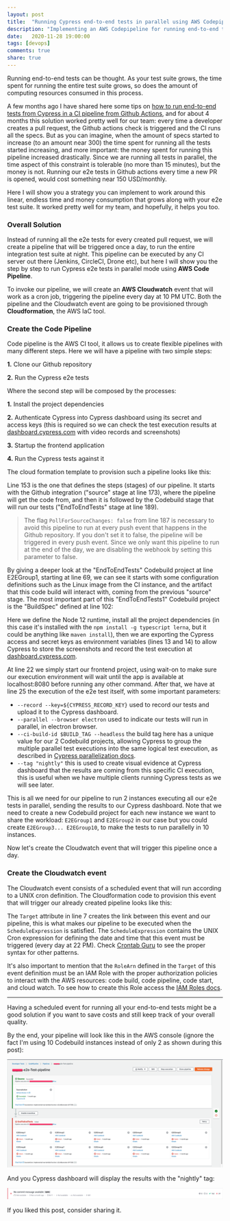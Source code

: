 ```yaml
---
layout: post
title:  "Running Cypress end-to-end tests in parallel using AWS Codepipeline CI"
description: "Implementing an AWS Codepipeline for running end-to-end tests with AWS Cloudwatch scheduled events"
date:   2020-11-28 19:00:00
tags: [devops]
comments: true
share: true
---
```


Running end-to-end tests can be thought. As your test suite grows, the time spent for running the entire test suite grows, so does the amount of computing resources consumed in this process.

A few months ago I have shared here some tips on [how to run end-to-end tests from Cypress in a CI pipeline from Github Actions](https://andreybleme.com/2020-02-29/continuous-Integration-with-github-actions-and-cypress-end-to-end-tests/), and for about 4 months this solution worked pretty well for our team: every time a developer creates a pull request, the Github actions check is triggered and the CI runs all the specs. But as you can imagine, when the amount of specs started to increase (to an amount near 300) the time spent for running all the tests started increasing, and more important: the money spent for running this pipeline increased drastically. Since we are running all tests in parallel, the time aspect of this constraint is tolerable (no more than 15 minutes), but the money is not. Running our e2e tests in Github actions every time a new PR is opened, would cost something near 150 USD/monthly.

Here I will show you a strategy you can implement to work around this linear, endless time and money consumption that grows along with your e2e test suite. It worked pretty well for my team, and hopefully, it helps you too.

### Overall Solution

Instead of running all the e2e tests for every created pull request, we will create a pipeline that will be triggered once a day, to run the entire integration test suite at night. This pipeline can be executed by any CI server out there (Jenkins, CircleCI, Drone etc), but here I will show you the step by step to run Cypress e2e tests in parallel mode using **AWS Code Pipeline**.

To invoke our pipeline, we will create an **AWS Cloudwatch** event that will work as a cron job, triggering the pipeline every day at 10 PM UTC. Both the pipeline and the Cloudwatch event are going to be provisioned through **Cloudformation**, the AWS IaC tool.


### Create the Code Pipeline

Code pipeline is the AWS CI tool, it allows us to create flexible pipelines with many different steps. Here we will have a pipeline with two simple steps:

**1.** Clone our Github repository

**2.** Run the Cypress e2e tests

Where the second step will be composed by the processes:

**1.** Install the project dependencies

**2.** Authenticate Cypress into Cypress dashboard using its secret and access keys (this is required so we can check the test execution results at [dashboard.cypress.com](https://dashboard.cypress.io/) with video records and screenshots)

**3.** Startup the frontend application

**4.** Run the Cypress tests against it

The cloud formation template to provision such a pipeline looks like this:

<script src="https://gist.github.com/andreybleme/2a376e9211191c837462154e5296b226.js"></script>

Line 153 is the one that defines the steps (stages) of our pipeline. It starts with the Github integration ("source" stage at line 173), where the pipeline will get the code from, and then it is followed by the Codebuild stage that will run our tests ("EndToEndTests" stage at line 189).

>  The flag `PollForSourceChanges: false` from line 187 is necessary to avoid this pipeline to run at every push event that happens in the Github repository. If you don't set it to false, the pipeline will be triggered in every push event. Since we only want this pipeline to run at the end of the day, we are disabling the webhook by setting this parameter to false.

By giving a deeper look at the "EndToEndTests" Codebuild project at line E2EGroup1, starting at line 69, we can see it starts with some configuration definitions such as the Linux image from the CI instance, and the artifact that this code build will interact with, coming from the previous "source" stage. The most important part of this "EndToEndTests1" Codebuild project is the "BuildSpec" defined at line 102:

<script src="https://gist.github.com/andreybleme/41d5b357a34504437b90f98f28dbd34f.js"></script>

Here we define the Node 12 runtime, install all the project dependencies (in this case it's installed with the `npm install -g typescript lerna`, but it could be anything like `maven install`), then we are exporting the Cypress access and secret keys as environment variables (lines 13 and 14) to allow Cypress to store the screenshots and record the test execution at [dashboard.cypress.com](https://dashboard.cypress.io/).

At line 22 we simply start our frontend project, using wait-on to make sure our execution environment will wait until the app is available at localhost:8080 before running any other command. After that, we have at line 25 the execution of the e2e test itself, with some important parameters:

- `--record --key=${CYPRESS_RECORD_KEY}` used to record our tests and upload it to the Cypress dashboard.
- `--parallel --browser electron` used to indicate our tests will run in parallel, in electron browser.
- `--ci-build-id $BUILD_TAG --headless` the build tag here has a unique value for our 2 Codebuild projects, allowing Cypress to group the multiple parallel test executions into the same logical test execution, as described in [Cypress parallelization docs](https://docs.cypress.io/guides/guides/parallelization.html#Linking-CI-machines-for-parallelization-or-grouping).
- `--tag "nightly"` this is used to create visual evidence at Cypress dashboard that the results are coming from this specific CI execution, this is useful when we have multiple clients running Cypress tests as we will see later.

This is all we need for our pipeline to run 2 instances executing all our e2e tests in parallel, sending the results to our Cypress dashboard. Note that we need to create a new Codebuild project for each new instance we want to share the workload: `E2EGroup1` and `E2EGroup2` in our case but you could create `E2EGroup3... E2EGroup10`, to make the tests to run parallelly in 10 instances.

Now let's create the Cloudwatch event that will trigger this pipeline once a day.


### Create the Cloudwatch event

The Cloudwatch event consists of a scheduled event that will run according to a UNIX cron definition. The Cloudformation code to provision this event that will trigger our already created pipeline looks like this:

<script src="https://gist.github.com/andreybleme/85d16965af89a6d3cc45776f9d170e2e.js"></script>

The `Target` attribute in line 7 creates the link between this event and our pipeline, this is what makes our pipeline to be executed when the `ScheduleExpression` is satisfied. The `ScheduleExpression` contains the UNIX Cron expression for defining the date and time that this event must be triggered (every day at 22 PM). Check [Crontab Guru](https://crontab.guru/#0_22_*_*_*) to see the proper syntax for other patterns.

It's also important to mention that the `RoleArn` defined in the `Target` of this event definition must be an IAM Role with the proper authorization policies to interact with the AWS resources: code build, code pipeline, code start, and cloud watch. To see how to create this Role access the [IAM Roles docs](https://docs.aws.amazon.com/codepipeline/latest/userguide/security_iam_service-with-iam.html).

---

Having a scheduled event for running all your end-to-end tests might be a good solution if you want to save costs and still keep track of your overall quality.

By the end, your pipeline will look like this in the AWS console (ignore the fact I'm using 10 Codebuild instances instead of only 2 as shown during this post):

![Code pipeline e2e tests](https://raw.githubusercontent.com/andreybleme/andreybleme.github.io/master/assets/img/aws_e2e_pipeline.png)

And you Cypress dashboard will display the results with the "nightly" tag:

![Cypress Dashboard](https://raw.githubusercontent.com/andreybleme/andreybleme.github.io/master/assets/img/cypress_dashboard.png)


If you liked this post, consider sharing it.
